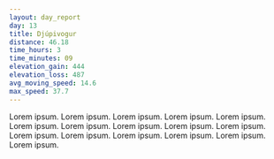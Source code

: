 ```yaml
---
layout: day_report
day: 13
title: Djúpivogur
distance: 46.18
time_hours: 3
time_minutes: 09
elevation_gain: 444
elevation_loss: 487
avg_moving_speed: 14.6
max_speed: 37.7
---
```


Lorem ipsum. Lorem ipsum. Lorem ipsum. Lorem ipsum. Lorem ipsum. Lorem ipsum. Lorem ipsum. Lorem ipsum.
Lorem ipsum. Lorem ipsum. Lorem ipsum. Lorem ipsum. Lorem ipsum. Lorem ipsum. Lorem ipsum. Lorem ipsum.
